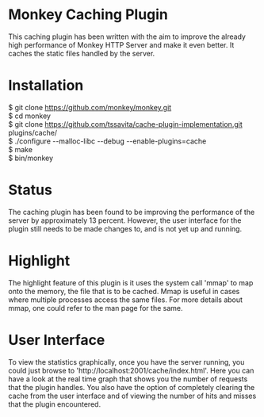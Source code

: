 Monkey Caching Plugin
=====================

This caching plugin has been written with the aim to improve the already high performance of Monkey HTTP Server and make it even better. It caches the static files handled by the server.  

Installation
============

$ git clone https://github.com/monkey/monkey.git  
$ cd monkey  
$ git clone https://github.com/tssavita/cache-plugin-implementation.git plugins/cache/  
$ ./configure --malloc-libc --debug --enable-plugins=cache  
$ make  
$ bin/monkey

Status
======

The caching plugin has been found to be improving the performance of the server by approximately 13 percent. However, the user interface for the plugin still needs to be made changes to, and is not yet up and running. 

Highlight
=========

The highlight feature of this plugin is it uses the system call 'mmap' to map onto the memory, the file that is to be cached. Mmap is useful in cases where multiple processes access the same files. For more details about mmap, one could refer to the man page for the same.

User Interface
==============

To view the statistics graphically, once you have the server running, you could just browse to 'http://localhost:2001/cache/index.html'. Here you can have a look at the real time graph that shows you the number of requests that the plugin handles. You also have the option of completely clearing the cache from the user interface and of viewing the number of hits and misses that the plugin encountered.
